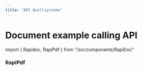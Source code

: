 ```yaml
---
title: "API Quellsysteme"
---
```


# Document example calling API

import { Rapidoc, RapiPdf } from "/src/components/RapiDoc"

<Rapidoc api="api-qs">
</Rapidoc>

### RapiPdf

<RapiPdf api="api-qs">
</RapiPdf>
